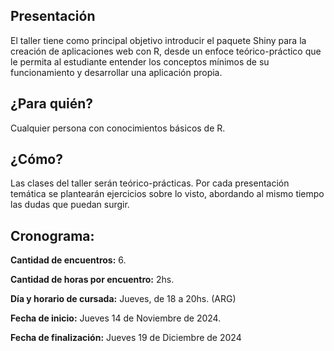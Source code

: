 
## Presentación
  
El taller tiene como principal objetivo introducir el paquete Shiny para la creación de aplicaciones web con R, desde un enfoce teórico-práctico que le permita al estudiante entender los conceptos mínimos de su funcionamiento y desarrollar una aplicación propia.

## ¿Para quién?

Cualquier persona con conocimientos básicos de R.


## ¿Cómo?

Las clases del taller serán teórico-prácticas. Por cada presentación temática se plantearán ejercicios sobre lo visto, abordando al mismo tiempo las dudas que puedan surgir.


## Cronograma: 

__Cantidad de encuentros:__ 6.

__Cantidad de horas por encuentro:__ 2hs.

__Día y horario de cursada:__ Jueves, de 18 a 20hs. (ARG)

__Fecha de inicio:__ Jueves 14 de Noviembre de 2024.

__Fecha de finalización:__ Jueves 19 de Diciembre de 2024
